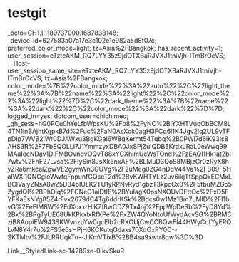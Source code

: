 # testgit
_octo=GH1.1.1189737000.1687838148; _device_id=627583a07a17e3c102e1e982a5d8f07c; preferred_color_mode=light; tz=Asia%2FBangkok; has_recent_activity=1; user_session=eTzteAKM_RQ7LYY35z9jdOTXBaRJVXJ1tniVjh-ITmBrOcVS; __Host-user_session_same_site=eTzteAKM_RQ7LYY35z9jdOTXBaRJVXJ1tniVjh-ITmBrOcVS; tz=Asia%2FBangkok; color_mode=%7B%22color_mode%22%3A%22auto%22%2C%22light_theme%22%3A%7B%22name%22%3A%22light%22%2C%22color_mode%22%3A%22light%22%7D%2C%22dark_theme%22%3A%7B%22name%22%3A%22dark%22%2C%22color_mode%22%3A%22dark%22%7D%7D; logged_in=yes; dotcom_user=chichimeo; _gh_sess=hG0PCu0hYeLfbWpsKU%2Fb8%2FyNC%2BjYXHTVuqObBCM8L4TN1lnBAjhtKgpkB7d%2Fuc%2FaN0AsXok0agH3FCq6i1K4Jgv2lq2UL9vTFpDIp7WVB2jWr0DJAWxu3BgKGal6W8gXermt54Tqbq%2B0PWi7d6iK93ls8AHS3R%2F7FbEQOLLl7J1YmmzyxDBA0JxSPjZuiQDB6KrdxJRaL0eWwq99MAaIeeNDav1DIFMBOvndvOQvT88xYGXhimUcWsTOnd%2FzEAQI1Hk1at2bI7wtv%2FhF27Lvsa%2FIySin8JsXk6nxAF%2BLMuD3OoS8MBjzGr0zRyX8hyZRa6mkcalZpwVE2gymWn3GUVg%2F2uMeg0ZG4nDqV44Va%2FB09F5HaIWXl1QNCgloWwfqFppunfGQseT2d%2BvKWHTYLz2uv6ikjTfSppQxECMxLBCIVajyZNsA8wZ5D34bIULK2TU1yRPNvRyd1gbzT3kpcCx0%2F5fbuMZGo5ZygdQI%2BPhOiq%2FCNeG1aiDtIE%2BYuIagK0psNXOUvDFttOc%2FxD5FYFKaEsNYg85Z4rFvx2679dC4Tg6ddrKSk%2Bdcs0w1Mz1Bm7uMID%2FI1bvG%2FeFIM8W%2FdXcxxrHlKZI8wCDZ9Tx4nj%2FppWpDeSb%2FyD8Yd%2Bx%2BPgTyUE68UkKPkxlxRfXPe%2FxZW4QYoNtoUfWydAcvSG%2BRM6ziB8AopiEW943SKWvnzoYw0gcElb2cRXOUjCwCCBQwFf44HWyCcfYyERQLvN8Y4r7u%2FS5e6sHPjH6KCKutqGdaxs70XdOxPY0C--SKTMtv%2FJLRRUqkTn--JlKmVTixB%2BB4sa9xwtr8qw%3D%3D


Link__StyledLink-sc-14289xe-0 kvSkuR
